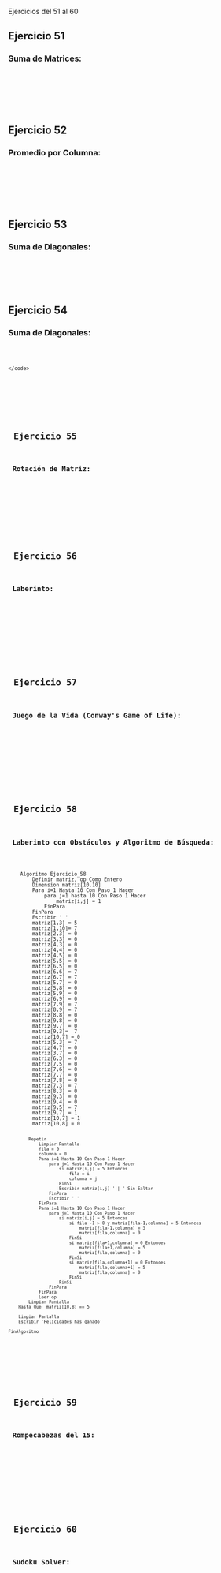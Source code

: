 Ejercicios del 51 al 60 


<h2> Ejercicio 51 </h2>
<h3> Suma de Matrices: </h3>
<pre>
    <code>
    
</code>
</pre>
<br>    

<h2> Ejercicio 52 </h2>
<h3> Promedio por Columna: </h3>
<pre>
    <code>
    
	
</code>
</pre>
<br>    

<h2> Ejercicio 53 </h2>
<h3> Suma de Diagonales: </h3>
<pre>
    <code>
    </code>
</pre>
<br>    

<h2> Ejercicio 54 </h2>
<h3> Suma de Diagonales: </h3>
<pre>
<code>
	
     
    </code>
</pre>
<br>    

<h2> Ejercicio 55 </h2>
<h3> Rotación de Matriz: </h3>
<pre>
    <code>
    </code>
</pre>
<br>    

<h2> Ejercicio 56 </h2>
<h3> Laberinto: </h3>
<pre>
    <code>   
     
</code>
</pre>
<br>    

<h2> Ejercicio 57 </h2>
<h3> Juego de la Vida (Conway's Game of Life): </h3>
<pre>
    <code>

    
</code>
</pre>
<br>    

<h2> Ejercicio 58 </h2>
<h3> Laberinto con Obstáculos y Algoritmo de Búsqueda: </h3>
<pre>
<code>
	Algoritmo Ejercicio_58
		Definir matriz, op Como Entero
		Dimension matriz[10,10]                      
		Para i=1 Hasta 10 Con Paso 1 Hacer
			para j=1 hasta 10 Con Paso 1 Hacer
				matriz[i,j] = 1
			FinPara
		FinPara           
		Escribir ' '            
		matriz[1,3] = 5
		matriz[1,10]= 7
		matriz[2,3] = 0
		matriz[3,3] = 0
		matriz[4,3] = 0
		matriz[4,4] = 0
		matriz[4,5] = 0
		matriz[5,5] = 0
		matriz[6,5] = 0
		matriz[6,6] = 7
		matriz[6,7] = 7
		matriz[5,7] = 0
		matriz[5,8] = 0
		matriz[5,9] = 0
		matriz[6,9] = 0
		matriz[7,9] = 7
		matriz[8,9] = 7
		matriz[8,8] = 0
		matriz[9,8] = 0
		matriz[9,7] = 0
		matriz[9,3]=  7
		matriz[10,7] = 0            
		matriz[5,3] = 7
		matriz[4,7] = 0
		matriz[3,7] = 0
		matriz[6,3] = 0
		matriz[7,5] = 0
		matriz[7,6] = 0
		matriz[7,7] = 0
		matriz[7,8] = 0
		matriz[7,3] = 7
		matriz[8,3] = 0
		matriz[9,3] = 0
		matriz[9,4] = 0
		matriz[9,5] = 7 
		matriz[9,7] = 1
		matriz[10,7] = 1
		matriz[10,8] = 0

			Repetir
				Limpiar Pantalla
				fila = 0
				columna = 0                
				Para i=1 Hasta 10 Con Paso 1 Hacer
					para j=1 Hasta 10 Con Paso 1 Hacer
						si matriz[i,j] = 5 Entonces
							fila = i
							columna = j
						FinSi
						Escribir matriz[i,j] ' | ' Sin Saltar
					FinPara
					Escribir ' '
				FinPara                              
				Para i=1 Hasta 10 Con Paso 1 Hacer
					para j=1 Hasta 10 Con Paso 1 Hacer
						si matriz[i,j] = 5 Entonces
							si fila -1 > 0 y matriz[fila-1,columna] = 5 Entonces
								matriz[fila-1,columna] = 5
								matriz[fila,columna] = 0
							FinSi
							si matriz[fila+1,columna] = 0 Entonces
								matriz[fila+1,columna] = 5
								matriz[fila,columna] = 0
							FinSi
							si matriz[fila,columna+1] = 0 Entonces
								matriz[fila,columna+1] = 5
								matriz[fila,columna] = 0
							FinSi
						FinSi
					FinPara
				FinPara               
				Leer op                
			Limpiar Pantalla
		Hasta Que  matriz[10,8] == 5
		
		Limpiar Pantalla
		Escribir 'Felicidades has ganado'
		
	FinAlgoritmo

</code>
</pre>
<br>    

<h2> Ejercicio 59 </h2>
<h3> Rompecabezas del 15: </h3>
<pre>
    <code>
     
     
</code>
</pre>
<br>    

<h2> Ejercicio 60 </h2>
<h3> Sudoku Solver: </h3>
<pre>
    <code>
     
</code>
</pre>
<br>    

